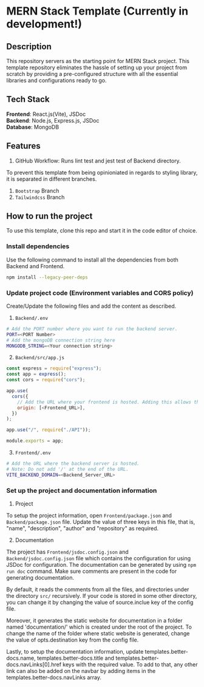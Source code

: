 # MERN Stack Template (Currently in development!)

## Description

This repository servers as the starting point for MERN Stack project. This template repository eliminates the hassle of setting up your project from scratch by providing a pre-configured structure with all the essential libraries and configurations ready to go.

## Tech Stack

**Frontend**: React.js(Vite), JSDoc  
**Backend**: Node.js, Express.js, JSDoc  
**Database**: MongoDB

## Features

1. GitHub Workflow: Runs lint test and jest test of Backend directory.

To prevent this template from being opinioniated in regards to styling library, it is separated in different branches.

1. `Bootstrap` Branch
2. `Tailwindcss` Branch

## How to run the project

To use this template, clone this repo and start it in the code editor of choice.

### Install dependencies

Use the following command to install all the dependencies from both Backend and Frontend.

```bash
npm install --legacy-peer-deps
```

### Update project code (Environment variables and CORS policy)

Create/Update the following files and add the content as described.

1. `Backend/.env`

```bash
# Add the PORT number where you want to run the backend server.
PORT=<PORT Number>
# Add the mongoDB connection string here
MONGODB_STRING=<Your connection string>
```

2. `Backend/src/app.js`

```javascript
const express = require("express");
const app = express();
const cors = require("cors");

app.use(
  cors({
    // Add the URL where your frontend is hosted. Adding this allows the frontend to data from this backend server using APIs.
    origin: [<Frontend_URL>],
  })
);

app.use("/", require("./API"));

module.exports = app;

```

3. `Frontend/.env`

```bash
# Add the URL where the backend server is hosted.
# Note: Do not add '/' at the end of the URL.
VITE_BACKEND_DOMAIN=<Backend_Server_URL>
```

### Set up the project and documentation information

1. Project

To setup the project information, open `Frontend/package.json` and `Backend/package.json` file. Update the value of three keys in this file, that is, "name", "description", "author" and "repository" as required.

2. Documentation

The project has `Frontend/jsdoc.config.json` and `Backend/jsdoc.config.json` file which contains the configuration for using JSDoc for configuration. The documentation can be generated by using `npm run doc` command. Make sure comments are present in the code for generating documentation.

By default, it reads the comments from all the files, and directories under the directory `src/` recursively. If your code is stored in some other directory, you can change it by changing the value of source.inclue key of the config file.

Moreover, it generates the static website for documentation in a folder named 'documentation/' which is created under the root of the project. To change the name of the folder where static website is generated, change the value of opts.destination key from the config file.

Lastly, to setup the documentation information, update templates.better-docs.name, templates.better-docs.title and templates.better-docs.navLinks[0].href keys with the required value. To add to that, any other link can also be added on the navbar by adding items in the templates.better-docs.navLinks array.
